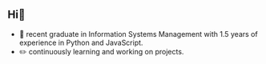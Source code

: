 ## Hi👋
<!--## <img width="1000" src="asset/chiikawa.png" alt="chiikawa"> -->
- 📙 recent graduate in Information Systems Management with 1.5 years of experience in Python and JavaScript.
- ✏️ continuously learning and working on projects.
